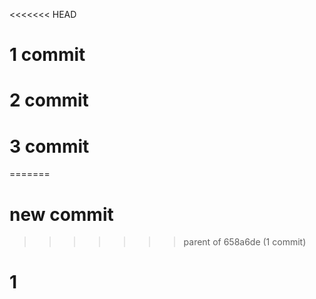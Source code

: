 <<<<<<< HEAD
# 1 commit
# 2 commit
# 3 commit 
=======
# new commit
>>>>>>> parent of 658a6de (1 commit)

# 1